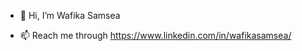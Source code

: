 - 👋 Hi, I’m Wafika Samsea

- 📫 Reach me through https://www.linkedin.com/in/wafikasamsea/

<!---
wfksmseaa/wfksmseaa is a ✨ special ✨ repository because its `README.md` (this file) appears on your GitHub profile.
You can click the Preview link to take a look at your changes.
--->
